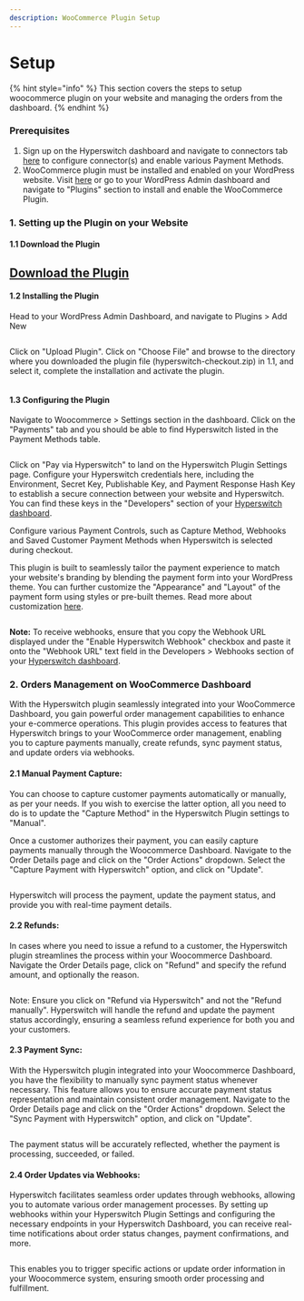 ```yaml
---
description: WooCommerce Plugin Setup
---
```


# Setup

{% hint style="info" %}
This section covers the steps to setup woocommerce plugin on your website and managing the orders from the dashboard.
{% endhint %}

### Prerequisites

1. Sign up on the Hyperswitch dashboard and navigate to connectors tab [here](https://app.hyperswitchpay.com/) to configure connector(s) and enable various Payment Methods.
2. WooCommerce plugin must be installed and enabled on your WordPress website. Visit [here](https://wordpress.org/plugins/woocommerce/) or go to your WordPress Admin dashboard and navigate to "Plugins" section to install and enable the WooCommerce Plugin.

### 1. Setting up the Plugin on your Website

#### 1.1 Download the Plugin

## [Download the Plugin](https://hyperswitchpay.com/zip/hyperswitch-checkout.zip)

#### 1.2 Installing the Plugin

Head to your WordPress Admin Dashboard, and navigate to Plugins > Add New

<figure><img src="https://hyperswitchpay.com/img/site/wordpress_plugins.png" alt=""><figcaption></figcaption></figure>

Click on "Upload Plugin". Click on "Choose File" and browse to the directory where you downloaded the plugin file (hyperswitch-checkout.zip) in 1.1, and select it, complete the installation and activate the plugin.

<figure><img src="https://hyperswitchpay.com/img/site/wordpress_addplugin.png" alt=""><figcaption></figcaption></figure>

#### 1.3 Configuring the Plugin

Navigate to Woocommerce > Settings section in the dashboard. Click on the "Payments" tab and you should be able to find Hyperswitch listed in the Payment Methods table.

<figure><img src="https://hyperswitchpay.com/img/site/wordpress_settings.png" alt=""><figcaption></figcaption></figure>

Click on "Pay via Hyperswitch" to land on the Hyperswitch Plugin Settings page. Configure your Hyperswitch credentials here, including the Environment, Secret Key, Publishable Key, and Payment Response Hash Key to establish a secure connection between your website and Hyperswitch. You can find these keys in the "Developers" section of your [Hyperswitch dashboard](https://app.hyperswitchpay.com/developers).

Configure various Payment Controls, such as Capture Method, Webhooks and Saved Customer Payment Methods when Hyperswitch is selected during checkout.

This plugin is built to seamlessly tailor the payment experience to match your website's branding by blending the payment form into your WordPress theme. You can further customize the "Appearance" and "Layout" of the payment form using styles or pre-built themes. Read more about customization [here](https://hyperswitchpay.com/docs/sdkIntegrations/unifiedCheckoutWeb/customization).

<figure><img src="https://hyperswitchpay.com/img/site/wordpress_hyperswitch_settings.png" alt=""><figcaption></figcaption></figure>

**Note:** To receive webhooks, ensure that you copy the Webhook URL displayed under the "Enable Hyperswitch Webhook" checkbox and paste it onto the "Webhook URL" text field in the Developers > Webhooks section of your [Hyperswitch dashboard](https://app.hyperswitchpay.com/developers).

### 2. Orders Management on WooCommerce Dashboard

With the Hyperswitch plugin seamlessly integrated into your WooCommerce Dashboard, you gain powerful order management capabilities to enhance your e-commerce operations. This plugin provides access to features that Hyperswitch brings to your WooCommerce order management, enabling you to capture payments manually, create refunds, sync payment status, and update orders via webhooks.

#### 2.1 Manual Payment Capture:

You can choose to capture customer payments automatically or manually, as per your needs. If you wish to exercise the latter option, all you need to do is to update the "Capture Method" in the Hyperswitch Plugin settings to "Manual".

Once a customer authorizes their payment, you can easily capture payments manually through the Woocommerce Dashboard. Navigate to the Order Details page and click on the "Order Actions" dropdown. Select the "Capture Payment with Hyperswitch" option, and click on "Update".

<figure><img src="https://hyperswitchpay.com/img/site/wordpress_manual_capture.png" alt=""><figcaption></figcaption></figure>

Hyperswitch will process the payment, update the payment status, and provide you with real-time payment details.

#### 2.2 Refunds:

In cases where you need to issue a refund to a customer, the Hyperswitch plugin streamlines the process within your Woocommerce Dashboard. Navigate the Order Details page, click on "Refund" and specify the refund amount, and optionally the reason.

<figure><img src="https://hyperswitchpay.com/img/site/wordpress_refund.png" alt=""><figcaption></figcaption></figure>

Note: Ensure you click on "Refund via Hyperswitch" and not the "Refund manually". Hyperswitch will handle the refund and update the payment status accordingly, ensuring a seamless refund experience for both you and your customers.

#### 2.3 Payment Sync:

With the Hyperswitch plugin integrated into your Woocommerce Dashboard, you have the flexibility to manually sync payment status whenever necessary. This feature allows you to ensure accurate payment status representation and maintain consistent order management. Navigate to the Order Details page and click on the "Order Actions" dropdown. Select the "Sync Payment with Hyperswitch" option, and click on "Update".

<figure><img src="https://hyperswitchpay.com/img/site/wordpress_sync.png" alt=""><figcaption></figcaption></figure>

The payment status will be accurately reflected, whether the payment is processing, succeeded, or failed.

#### 2.4 Order Updates via Webhooks:

Hyperswitch facilitates seamless order updates through webhooks, allowing you to automate various order management processes. By setting up webhooks within your Hyperswitch Plugin Settings and configuring the necessary endpoints in your Hyperswitch Dashboard, you can receive real-time notifications about order status changes, payment confirmations, and more. &#x20;

<figure><img src="https://hyperswitchpay.com/img/site/wordpress_webhook.png" alt=""><figcaption></figcaption></figure>

This enables you to trigger specific actions or update order information in your Woocommerce system, ensuring smooth order processing and fulfillment.
